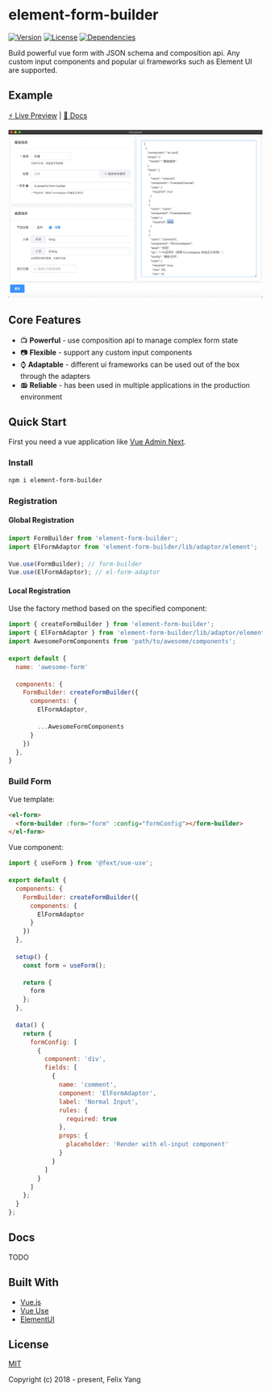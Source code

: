 # element-form-builder

[![Version](https://img.shields.io/npm/v/element-form-builder.svg)](https://www.npmjs.com/package/element-form-builder)
[![License](https://img.shields.io/npm/l/element-form-builder.svg)](https://www.npmjs.com/package/element-form-builder)
[![Dependencies](https://img.shields.io/david/codetrial/element-form-builder.svg)](https://www.npmjs.com/package/element-form-builder)

Build powerful vue form with JSON schema and composition api. Any custom input components and popular ui frameworks such as Element UI are supported.

## Example

[:zap: Live Preview](https://codetrial.github.io/element-form-builder) | [:book: Docs](https://codetrial.github.io/element-form-builder)

![Screen Capture](.github/preview.gif)

## Core Features

- :tv: **Powerful** - use composition api to manage complex form state
- :camera: **Flexible** - support any custom input components
- :watch: **Adaptable** - different ui frameworks can be used out of the box through the adapters
- :radio: **Reliable** - has been used in multiple applications in the production environment

## Quick Start

First you need a vue application like [Vue Admin Next](https://github.com/openfext/vue-admin-next).

### Install

```bash
npm i element-form-builder
```

### Registration

#### Global Registration

```javascript
import FormBuilder from 'element-form-builder';
import ElFormAdaptor from 'element-form-builder/lib/adaptor/element';

Vue.use(FormBuilder); // form-builder
Vue.use(ElFormAdaptor); // el-form-adaptor
```

#### Local Registration

Use the factory method based on the specified component:

```javascript
import { createFormBuilder } from 'element-form-builder';
import { ElFormAdaptor } from 'element-form-builder/lib/adaptor/element';
import AwesomeFormComponents from 'path/to/awesome/components';

export default {
  name: 'awesome-form'

  components: {
    FormBuilder: createFormBuilder({
      components: {
        ElFormAdaptor,

        ...AwesomeFormComponents
      }
    })
  },
}
```

### Build Form

Vue template:

```html
<el-form>
  <form-builder :form="form" :config="formConfig"></form-builder>
</el-form>
```

Vue component:

```javascript
import { useForm } from '@fext/vue-use';

export default {
  components: {
    FormBuilder: createFormBuilder({
      components: {
        ElFormAdaptor
      }
    })
  },

  setup() {
    const form = useForm();

    return {
      form
    };
  },

  data() {
    return {
      formConfig: [
        {
          component: 'div',
          fields: [
            {
              name: 'comment',
              component: 'ElFormAdaptor',
              label: 'Normal Input',
              rules: {
                required: true
              },
              props: {
                placeholder: 'Render with el-input component'
              }
            }
          ]
        }
      ]
    };
  }
};
```

## Docs

TODO

## Built With

- [Vue.js](https://github.com/vuejs/vue)
- [Vue Use](https://github.com/openfext/vue-use)
- [ElementUI](https://github.com/ElemeFE/element)

## License

[MIT](http://opensource.org/licenses/MIT)

Copyright (c) 2018 - present, Felix Yang
